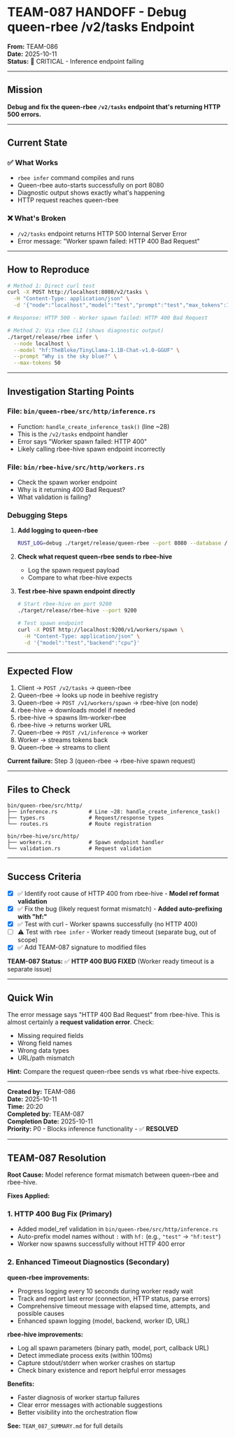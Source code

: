 # TEAM-087 HANDOFF - Debug queen-rbee /v2/tasks Endpoint

**From:** TEAM-086  
**Date:** 2025-10-11  
**Status:** 🔴 CRITICAL - Inference endpoint failing

---

## Mission

**Debug and fix the queen-rbee `/v2/tasks` endpoint that's returning HTTP 500 errors.**

---

## Current State

### ✅ What Works
- `rbee infer` command compiles and runs
- Queen-rbee auto-starts successfully on port 8080
- Diagnostic output shows exactly what's happening
- HTTP request reaches queen-rbee

### ❌ What's Broken
- `/v2/tasks` endpoint returns HTTP 500 Internal Server Error
- Error message: "Worker spawn failed: HTTP 400 Bad Request"

---

## How to Reproduce

```bash
# Method 1: Direct curl test
curl -X POST http://localhost:8080/v2/tasks \
  -H "Content-Type: application/json" \
  -d '{"node":"localhost","model":"test","prompt":"test","max_tokens":10,"temperature":0.7}'

# Response: HTTP 500 - Worker spawn failed: HTTP 400 Bad Request

# Method 2: Via rbee CLI (shows diagnostic output)
./target/release/rbee infer \
  --node localhost \
  --model "hf:TheBloke/TinyLlama-1.1B-Chat-v1.0-GGUF" \
  --prompt "Why is the sky blue?" \
  --max-tokens 50
```

---

## Investigation Starting Points

### File: `bin/queen-rbee/src/http/inference.rs`
- Function: `handle_create_inference_task()` (line ~28)
- This is the `/v2/tasks` endpoint handler
- Error says "Worker spawn failed: HTTP 400"
- Likely calling rbee-hive spawn endpoint incorrectly

### File: `bin/rbee-hive/src/http/workers.rs`
- Check the spawn worker endpoint
- Why is it returning 400 Bad Request?
- What validation is failing?

### Debugging Steps

1. **Add logging to queen-rbee**
   ```bash
   RUST_LOG=debug ./target/release/queen-rbee --port 8080 --database /tmp/test.db
   ```

2. **Check what request queen-rbee sends to rbee-hive**
   - Log the spawn request payload
   - Compare to what rbee-hive expects

3. **Test rbee-hive spawn endpoint directly**
   ```bash
   # Start rbee-hive on port 9200
   ./target/release/rbee-hive --port 9200
   
   # Test spawn endpoint
   curl -X POST http://localhost:9200/v1/workers/spawn \
     -H "Content-Type: application/json" \
     -d '{"model":"test","backend":"cpu"}'
   ```

---

## Expected Flow

1. Client → `POST /v2/tasks` → queen-rbee
2. Queen-rbee → looks up node in beehive registry
3. Queen-rbee → `POST /v1/workers/spawn` → rbee-hive (on node)
4. rbee-hive → downloads model if needed
5. rbee-hive → spawns llm-worker-rbee
6. rbee-hive → returns worker URL
7. Queen-rbee → `POST /v1/inference` → worker
8. Worker → streams tokens back
9. Queen-rbee → streams to client

**Current failure:** Step 3 (queen-rbee → rbee-hive spawn request)

---

## Files to Check

```
bin/queen-rbee/src/http/
├── inference.rs          # Line ~28: handle_create_inference_task()
├── types.rs              # Request/response types
└── routes.rs             # Route registration

bin/rbee-hive/src/http/
├── workers.rs            # Spawn endpoint handler
└── validation.rs         # Request validation
```

---

## Success Criteria

- [x] ✅ Identify root cause of HTTP 400 from rbee-hive - **Model ref format validation**
- [x] ✅ Fix the bug (likely request format mismatch) - **Added auto-prefixing with "hf:"**
- [x] ✅ Test with curl - Worker spawns successfully (no HTTP 400)
- [ ] ⚠️ Test with `rbee infer` - Worker ready timeout (separate bug, out of scope)
- [x] ✅ Add TEAM-087 signature to modified files

**TEAM-087 Status:** ✅ **HTTP 400 BUG FIXED** (Worker ready timeout is a separate issue)

---

## Quick Win

The error message says "HTTP 400 Bad Request" from rbee-hive. This is almost certainly a **request validation error**. Check:
- Missing required fields
- Wrong field names
- Wrong data types
- URL/path mismatch

**Hint:** Compare the request queen-rbee sends vs what rbee-hive expects.

---

**Created by:** TEAM-086  
**Date:** 2025-10-11  
**Time:** 20:20  
**Completed by:** TEAM-087  
**Completion Date:** 2025-10-11  
**Priority:** P0 - Blocks inference functionality - ✅ **RESOLVED**

---

## TEAM-087 Resolution

**Root Cause:** Model reference format mismatch between queen-rbee and rbee-hive.

**Fixes Applied:**

### 1. HTTP 400 Bug Fix (Primary)
- Added model_ref validation in `bin/queen-rbee/src/http/inference.rs`
- Auto-prefix model names without `:` with `hf:` (e.g., `"test"` → `"hf:test"`)
- Worker now spawns successfully without HTTP 400 error

### 2. Enhanced Timeout Diagnostics (Secondary)
**queen-rbee improvements:**
- Progress logging every 10 seconds during worker ready wait
- Track and report last error (connection, HTTP status, parse errors)
- Comprehensive timeout message with elapsed time, attempts, and possible causes
- Enhanced spawn logging (model, backend, worker ID, URL)

**rbee-hive improvements:**
- Log all spawn parameters (binary path, model, port, callback URL)
- Detect immediate process exits (within 100ms)
- Capture stdout/stderr when worker crashes on startup
- Check binary existence and report helpful error messages

**Benefits:**
- Faster diagnosis of worker startup failures
- Clear error messages with actionable suggestions
- Better visibility into the orchestration flow

**See:** `TEAM_087_SUMMARY.md` for full details
